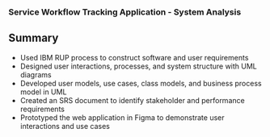 ### Service Workflow Tracking Application - System Analysis
## Summary
* Used IBM RUP process to construct software and user requirements
* Designed user interactions, processes, and system structure with UML diagrams
* Developed user models, use cases, class models, and business process model in UML
* Created an SRS document to identify stakeholder and performance requirements
* Prototyped the web application in Figma to demonstrate user interactions and use cases
